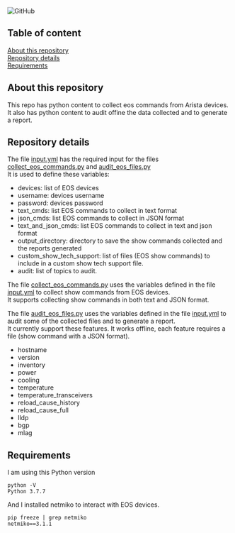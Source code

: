 ![GitHub](https://img.shields.io/github/license/ksator/arista_eos_audit)   
 
## Table of content

[About this repository](#about-this-repository)  
[Repository details](#repository-details)   
[Requirements](#requirements)  

## About this repository 

This repo has python content to collect eos commands from Arista devices.  
It also has python content to audit offine the data collected and to generate a report.  

## Repository details 

The file [input.yml](input.yml) has the required input for the files [collect_eos_commands.py](collect_eos_commands.py) and  [audit_eos_files.py](audit_eos_files.py)   
It is used to define these variables:    
- devices: list of EOS devices
- username: devices username 
- password: devices password
- text_cmds: list EOS commands to collect in text format
- json_cmds: list EOS commands to collect in JSON format
- text_and_json_cmds: list EOS commands to collect in text and json format 
- output_directory: directory to save the show commands collected and the reports generated
- custom_show_tech_support: list of files (EOS show commands) to include in a custom show tech support file. 
- audit: list of topics to audit.  

The file [collect_eos_commands.py](collect_eos_commands.py) uses the variables defined in the file [input.yml](input.yml) to collect show commands from EOS devices.  
It supports collecting show commands in both text and JSON format.  

The file [audit_eos_files.py](audit_eos_files.py) uses the variables defined in the file [input.yml](input.yml) to audit some of the collected files and to generate a report.  
It currently support these features. It works offline, each feature requires a file (show command with a JSON format).  
- hostname
- version
- inventory 
- power 
- cooling
- temperature
- temperature_transceivers
- reload_cause_history
- reload_cause_full
- lldp
- bgp
- mlag
  
## Requirements

I am using this Python version
```
python -V
Python 3.7.7
```
And I installed netmiko to interact with EOS devices.  
```
pip freeze | grep netmiko
netmiko==3.1.1
```


